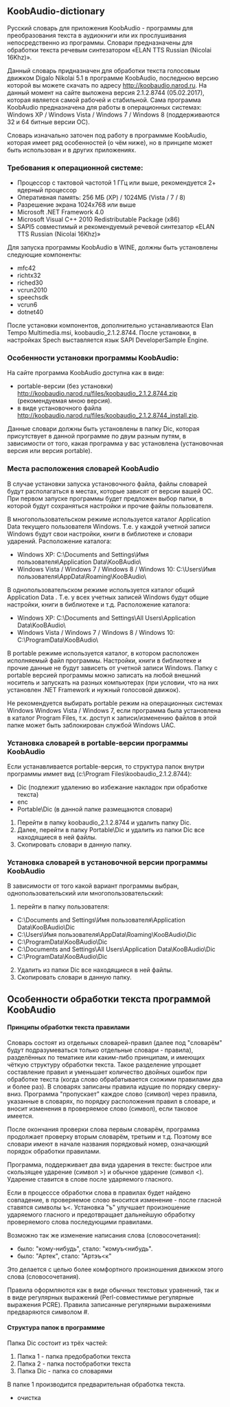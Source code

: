## KoobAudio-dictionary
Русский словарь для приложения KoobAudio - программы для преобразования текста в аудиокниги или их прослушивания непосредственно из программы. Словари предназначены для обработки текста речевым синтезатором «ELAN TTS Russian (Nicolai 16Khz)».

Данный словарь придназначен для обработки текста голосовым движком Digalo Nikolai 5.1 в программе KoobAudio, последнюю версию которой вы можете скачать по адресу http://koobaudio.narod.ru.
На данный момент на сайте выложена версия 2.1.2.8744 (05.02.2017), которая является самой рабочей и стабильной.
Сама программа KoobAudio предназначена для работы в операционных системах: Windows XP / Windows Vista / Windows 7 / Windows 8 (поддерживаются 32 и 64 битные версии ОС).

Словарь изначально заточен под работу в программме KoobAudio, которая имеет ряд особенностей (о чём ниже), но в принципе может быть использован и в других приложениях.

### Требования к операционной системе:
 - Процессор с тактовой частотой 1 ГГц или выше, рекомендуется 2+ ядерный процессор
 - Оперативная память: 256 МБ (XP) / 1024МБ (Vista / 7 / 8)
 - Разрешение экрана 1024x768 или выше
 - Microsoft .NET Framework 4.0
 - Microsoft Visual C++ 2010 Redistributable Package (x86)
 - SAPI5 совместимый и рекомендуемый речевой синтезатор «ELAN TTS Russian (Nicolai 16Khz)»
 
Для запуска программы  KoobAudio в WINE, должны быть установлены следующие компоненты:
- mfc42
- richtx32
- riched30
- vcrun2010
- speechsdk
- vcrun6
- dotnet40

После установки компонентов, дополнительно устанавливаются Elan Tempo Multimedia.msi, koobaudio_2.1.2.8744. После установки, в настройках Spech выставляется язык SAPI DeveloperSample Engine.

 ### Особенности установки программы KoobAudio:
На сайте программа KoobAudio доступна как в виде:
- portable-версии (без установки) http://koobaudio.narod.ru/files/koobaudio_2.1.2.8744.zip (рекомендуемая мною версия).
- в виде установочного файла http://koobaudio.narod.ru/files/koobaudio_2.1.2.8744_install.zip.

Данные словари должны быть установлены в папку Dic, которая присутствует в данной программе по двум разным путям, в зависимости от того, какая программа у вас установлена (установочная версия или версия portable).

### Места расположения словарей KoobAudio
В случае установки запуска установочного файла, файлы словарей будут располагаться в местах, которые зависят от версии вашей ОС.
При первом запуске программы будет предложен выбор папки, в которой будут сохраняться настройки и прочие файлы пользователя.

В многопользовательском режиме используется каталог Application Data текущего пользователя Windows. Т.е. у каждой учетной записи Windows будут свои настройки, книги в библиотеке и словари ударений.
Расположение каталога:
-  Windows XP:		C:\Documents and Settings\Имя пользователя\Application Data\KooBAudio\
-  Windows Vista / Windows 7 /  Windows 8 /  Windows 10:	С:\Users\Имя пользователя\AppData\Roaming\KooBAudio\

В однопользовательском режиме используется каталог общий Application Data . Т.е. у всех учетных записей Windows будут общие настройки, книги в библиотеке и т.д.
Расположение каталога:
- Windows XP:	C:\Documents and Settings\All Users\Application Data\KooBAudio\
- Windows Vista / Windows 7 /  Windows 8 /  Windows 10:			С:\ProgramData\KooBAudio\

 В portable режиме используется каталог, в котором расположен исполняемый файл программы. Настройки, книги в библиотеке и прочие данные не будут зависеть от учетной записи Windows. Папку с portable версией программы можно записать на любой внешний носитель и запускать на разных компьютерах (при условии, что на них установлен .NET Framework и нужный голосовой движок).

Не рекомендуется выбирать portable режим на операционных системах Windows Windows Vista / Windows 7, если программа была установлена в каталог Program Files, т.к. доступ к записи/изменению файлов в этой папке может быть заблокирован службой Windows UAC.

### Установка словарей в portable-версии программы KoobAudio 
Если устанавливается portable-версия, то структура папок внутри программы иммет вид (c:\\Program Files\koobaudio_2.1.2.8744\):
- Dic (подлежит удалению во избежание накладок при обработке текста)
- enc
- Portable\Dic (в данной папке размещаются словари)
1. Перейти в папку koobaudio_2.1.2.8744 и удалить папку Dic.
2. Далее, перейти в папку Portable\Dic и удалить из папки Dic все находящиеся в ней файлы.
3. Скопировать словари в данную папку. 

### Установка словарей в установочной версии программы KoobAudio
В зависимости от того какой вариант программы выбран, однопользовательский или многопользовательский:
1. перейти в папку пользователя:
 - C:\Documents and Settings\Имя пользователя\Application Data\KooBAudio\Dic
 - С:\Users\Имя пользователя\AppData\Roaming\KooBAudio\Dic
 - C:\ProgramData\KooBAudio\Dic
 - C:\Documents and Settings\All Users\Application Data\KooBAudio\Dic
 - С:\ProgramData\KooBAudio\Dic
 2. Удалить из папки Dic все находящиеся в ней файлы.
 3. Скопировать словари в данную папку. 
 
 ## Особенности обработки текста программой KoobAudio
 #### Принципы обработки текста правилами
 Словарь состоят из отдельных словарей-правил (далее под "словарём" будут подразумеваться только отдельные словари - правила), разделённых по тематике или каким-либо принципам, и имеющих чёткую структуру обработки текста. Такое разделение упрощает составление правил и уменьшает количество двойных ошибок при обработке текста (когда слово обрабатывается схожими правилами два и более раз).
 В словарях записаны правила идущие по порядку сверху-вниз. Программа "пропускает" каждое слово (символ) через правила, указанные в словарях, по порядку расположения правил в словаре, и вносит изменения в проверяемое слово (символ), если таковое имеется.
 
 После окончания проверки слова первым словарём, программа продолжает проверку вторым словарём, третьим и т.д. Поэтому все словари имеют в начале названия порядковый номер, означающий порядок обработки правилами.
 
 Программа, поддерживает два вида ударения в тексте: быстрое или скользящее ударение (символ >) и обычное ударение (символ <). Ударение ставится в слове после ударяемого гласного.
 
 Если в процесссе обработки слова в правилах будет найдено совпадение, в проверяемое слово вносится изменение - после гласной ставятся символы ъ<. Установка "ъ" улучшает произношение ударяемого гласного и предотвращает дальнейшую обработку проверяемого слова последующими правилами.
 
 Возможно так же изменение написания слова (словосочетания):
 
  - было: "кому-нибудь", стало: "комуъ<нибудь".
  - было: "Артек", стало: "Артэъ<к"
  
  Это делается с целью более комфортного произношения движком этого слова (словосочетания).
 
 Правила оформляются как в виде обычных текстовых уравнений, так и в виде регулярных выражений (Perl-совместимые регулярные выражения PCRE). Правила записанные регулярными выражениями предваряются символом #.
 
  #### Структура папок в программме
 Папка Dic состоит из трёх частей:
 1. Папка 1 - папка предобработки текста
 2. Папка 2 - папка постобработки текста
 3. Папка Dic - папка со словарями
 
 В папке 1 производится предварительная обработка текста. 
 - очистка 
 




